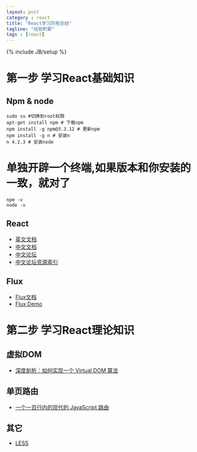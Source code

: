 ```yaml
---
layout: post
category : react
title: "React学习历程总结"
tagline: "经验积累"
tags : [react]
---
```

{% include JB/setup %}


# 第一步 学习React基础知识

## Npm & node

    sudo su #切换到root权限
    apt-get install npm # 下载npm
    npm install -g npm@3.3.12 # 更新npm
    npm install -g n # 安装n
    n 4.2.3 # 安装node

# 单独开辟一个终端,如果版本和你安装的一致，就对了

    npm -v
    node -v


## React

- [英文文档](https://facebook.github.io/react/)
- [中文文档](http://www.reactjs.cn/)
- [中文论坛](http://react-china.org/)
- [中文论坛资源索引](http://nav.react-china.org/)

## Flux

- [Flux文档](http://facebook.github.io/flux/)
- [Flux Demo](https://github.com/facebook/flux/tree/master/examples)

# 第二步 学习React理论知识

## 虚拟DOM

- [深度剖析：如何实现一个 Virtual DOM 算法](http://liuhong1happy.github.io/react/2015/12/10/react-virtual-dom/)

## 单页路由

- [一个一百行内的现代的 JavaScript 路由](http://segmentfault.com/a/1190000002928166?_ea=238082)

## 其它

- [LESS](http://less.bootcss.com/)
